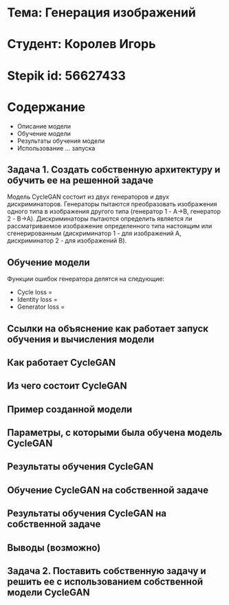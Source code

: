 # Тема: Генерация изображений
# Студент: Королев Игорь
# Stepik id: 56627433

# Содержание
* Описание модели
* Обучение модели
* Результаты обучения модели
* Использование ... запуска 

## Задача 1. Создать собственную архитектуру и обучить ее на решенной задаче

Модель CycleGAN состоит из двух генераторов и двух дискриминаторов. 
Генераторы пытаются преобразовать изображения одного типа в изображения другого типа (генератор 1 - A->B, генератор 2 - B->A).
Дискриминаторы пытаются определить является ли рассматриваемое изображение определенного типа настоящим или сгенерированным (дискриминатор 1 - для изображений A, дискриминатор 2 - для изображений B).

## Обучение модели
Функции ошибок генератора делятся на следующие:

* Cycle loss = 
* Identity loss = 
* Generator loss = 

## Ссылки на объяснение как работает запуск обучения и вычисления модели

## Как работает CycleGAN

## Из чего состоит CycleGAN

## Пример созданной модели

## Параметры, с которыми была обучена модель CycleGAN

## Результаты обучения CycleGAN

## Обучение CycleGAN на собственной задаче

## Результаты обучения CycleGAN на собственной задаче

## Выводы (возможно)

## Задача 2. Поставить собственную задачу и решить ее с использованием собственной модели CycleGAN